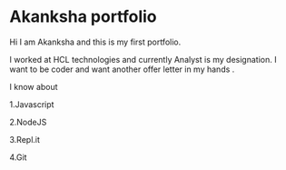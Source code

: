 # Akanksha portfolio

Hi I am Akanksha and this is my first portfolio. 

I worked at HCL technologies and currently Analyst is my designation. I want to be coder and want another offer letter in my hands .

I know about

1.Javascript

2.NodeJS

3.Repl.it

4.Git